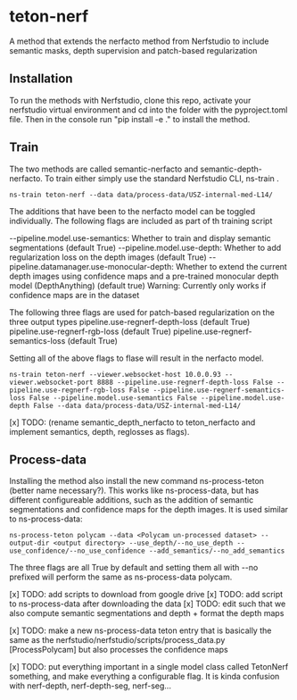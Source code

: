 # teton-nerf

A method that extends the nerfacto method from Nerfstudio to include semantic masks, depth supervision and patch-based regularization

## Installation
To run the methods with Nerfstudio, clone this repo, activate your nerfstudio virtual environment and cd into the folder with the pyproject.toml file.
Then  in the console run "pip install -e ." to install the method.

## Train
The two methods are called semantic-nerfacto and semantic-depth-nerfacto. To train either simply use the standard Nerfstudio CLI, ns-train <method>.

```
ns-train teton-nerf --data data/process-data/USZ-internal-med-L14/ 
```
The additions that have been to the nerfacto model can be toggled individually. The following flags are included as part of th training script

--pipeline.model.use-semantics: Whether to train and display semantic segmentations (default True)
--pipeline.model.use-depth: Whether to add regularization loss on the depth images (default True)
--pipeline.datamanager.use-monocular-depth: Whether to extend the current depth images using confidence maps and a pre-trained monocular depth model (DepthAnything) (default true) Warning: Currently only works if confidence maps are in the dataset

The following three flags are used for patch-based regularization on the three output types
pipeline.use-regnerf-depth-loss (default True)
pipeline.use-regnerf-rgb-loss (default True)
pipeline.use-regnerf-semantics-loss (default True)

Setting all of the above flags to flase will result in the nerfacto model.

```
ns-train teton-nerf --viewer.websocket-host 10.0.0.93 --viewer.websocket-port 8888 --pipeline.use-regnerf-depth-loss False --pipeline.use-regnerf-rgb-loss False --pipeline.use-regnerf-semantics-loss False --pipeline.model.use-semantics False --pipeline.model.use-depth False --data data/process-data/USZ-internal-med-L14/
```

[x] TODO: (rename semantic_depth_nerfacto to teton_nerfacto and implement semantics, depth, reglosses as flags).

## Process-data
Installing the method also install the new command ns-process-teton (better name necessary?). This works like ns-process-data, but has different configureable additions, such as the addition of semantic segmentations and confidence maps for the depth images. It is used similar to ns-process-data:

```
ns-process-teton polycam --data <Polycam un-processed dataset> --output-dir <output directory> --use_depth/--no_use_depth --use_confidence/--no_use_confidence --add_semantics/--no_add_semantics
```

The three flags are all True by default and setting them all with --no prefixed will perform the same as ns-process-data polycam.

[x] TODO: add scripts to download from google drive
[x] TODO: add script to ns-process-data after downloading the data 
[x] TODO: edit such that we also compute semantic segmentations and depth + format the depth maps


[x] TODO: make a new ns-process-data teton entry that is basically the same as the nerfstudio/nerfstudio/scripts/process_data.py [ProcessPolycam] but also processes the confidence maps

[x] TODO: put everything important in a single model class called TetonNerf something, and make everything a configurable flag. It is kinda confusion with nerf-depth, nerf-depth-seg, nerf-seg... 